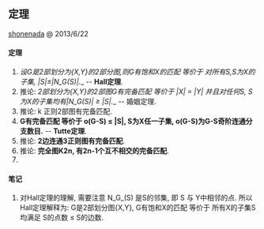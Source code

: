 ## 定理

 [shonenada](http://shonenada.com) @ 2013/6/22

#### 定理 
 1. __设G是2部划分为{X,Y}的2部分图,则G有饱和X的匹配 等价于 对所有S,S为X的子集, |S|≤|N_G_(S)|.__ -- __Hall定理__.
  1. 推论: __2部划分为{X,Y}的2部图G有完备匹配 等价于 |X| = |Y| 并且对任何S, S为X的子集均有|N_G_(S)| ≥ |S|.__ -- 婚姻定理.
  1. 推论: k 正则2部图有完备匹配.
 1. __G有完备匹配 等价于 o(G-S) ≤ |S|, S为X任一子集, o(G-S)为G-S奇阶连通分支数目.__ -- __Tutte定理__.
  1. 推论: __2边连通3正则图有完备匹配__.
  1. 推论: __完全图K2n, 有2n-1个互不相交的完备匹配__.
 1. 

#### 笔记
 1. 对Hall定理的理解, 需要注意 N_G_(S) 是S的邻集, 即 S 与 Y中相邻的点. 所以Hall定理解释为: G是2部划分图{X,Y}, G有饱和X的匹配 等价于 所有X的子集S均满足 S的点数 ≤ S的边数.